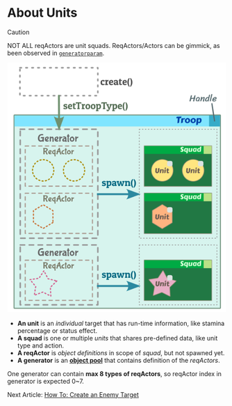 # About Units

> [!CAUTION]
> NOT ALL reqActors are unit squads. ReqActors/Actors can be gimmick, as been observed in [`generatorparam`](./reference-table.md#generatorparam).

![A diagram about reqActor unit creation. `create()` makes a *generator*, `setTroopType()` moves it to troop, *generator* has *reqActors*, the *reqActors* become *squad* by calling `spawn()`, and the squads contain one or more *units* for each. Each *troop*, *squad*, and *unit* has their own "handle".](./images/unit.png)

- **An unit** is an *individual* target that has run-time information, like stamina percentage or status effect.
- **A squad** is one or multiple *units* that shares pre-defined data, like unit type and action.
- **A reqActor** is *object definitions* in scope of *squad*, but not spawned yet.
- **A generator** is an **[object pool](https://en.wikipedia.org/wiki/Object_pool_pattern)** that contains definition of the *reqActors*.


One generator can contain **max 8 types of reqActors**, so reqActor index in generator is expected 0~7.

Next Article: [How To: Create an Enemy Target](./how-to-create-an-enemy-target.md)